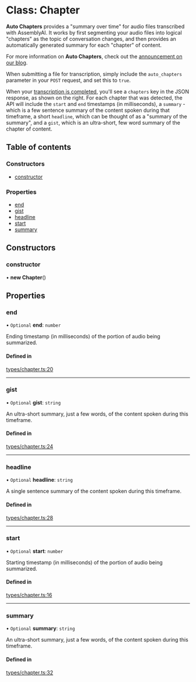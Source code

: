 # Class: Chapter

**Auto Chapters** provides a "summary over time" for audio files transcribed with AssemblyAI.
It works by first segmenting your audio files into logical "chapters" as the topic of conversation changes,
and then provides an automatically generated summary for each "chapter" of content.

For more information on **Auto Chapters**, check out the [announcement on our blog](https://www.assemblyai.com/blog/introducing-assemblyai-auto-chapters-summarize-audio-and-video-files).

When submitting a file for transcription, simply include the `auto_chapters` parameter in your `POST` request, and set this to `true`.

When your [transcription is completed](/walkthroughs#getting-the-transcription-result "null"), you'll see a `chapters` key in the JSON response, as shown on the right. For each chapter that was detected, the API will include the `start` and `end` timestamps (in milliseconds), a `summary` - which is a few sentence summary of the content spoken during that timeframe, a short `headline`, which can be thought of as a "summary of the summary", and a `gist`, which is an ultra-short, few word summary of the chapter of content.

## Table of contents

### Constructors

- [constructor](../wiki/Chapter#constructor)

### Properties

- [end](../wiki/Chapter#end)
- [gist](../wiki/Chapter#gist)
- [headline](../wiki/Chapter#headline)
- [start](../wiki/Chapter#start)
- [summary](../wiki/Chapter#summary)

## Constructors

### constructor

• **new Chapter**()

## Properties

### end

• `Optional` **end**: `number`

Ending timestamp (in milliseconds) of the portion of audio being summarized.

#### Defined in

[types/chapter.ts:20](https://github.com/PhillipChaffee/assemblyai-node-sdk/blob/a493ce0/src/types/chapter.ts#L20)

___

### gist

• `Optional` **gist**: `string`

An ultra-short summary, just a few words, of the content spoken during this timeframe.

#### Defined in

[types/chapter.ts:24](https://github.com/PhillipChaffee/assemblyai-node-sdk/blob/a493ce0/src/types/chapter.ts#L24)

___

### headline

• `Optional` **headline**: `string`

A single sentence summary of the content spoken during this timeframe.

#### Defined in

[types/chapter.ts:28](https://github.com/PhillipChaffee/assemblyai-node-sdk/blob/a493ce0/src/types/chapter.ts#L28)

___

### start

• `Optional` **start**: `number`

Starting timestamp (in milliseconds) of the portion of audio being summarized.

#### Defined in

[types/chapter.ts:16](https://github.com/PhillipChaffee/assemblyai-node-sdk/blob/a493ce0/src/types/chapter.ts#L16)

___

### summary

• `Optional` **summary**: `string`

An ultra-short summary, just a few words, of the content spoken during this timeframe.

#### Defined in

[types/chapter.ts:32](https://github.com/PhillipChaffee/assemblyai-node-sdk/blob/a493ce0/src/types/chapter.ts#L32)
